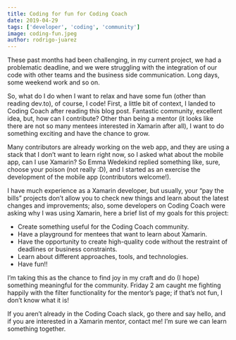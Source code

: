 ```yaml
---
title: Coding for fun for Coding Coach
date: 2019-04-29
tags: ['developer', 'coding', 'community']
image: coding-fun.jpeg
author: rodrigo-juarez
---
```

These past months had been challenging, in my current project, we had a problematic deadline, and we were struggling with the integration of our code with other teams and the business side communication. Long days, some weekend work and so on.

So, what do I do when I want to relax and have some fun (other than reading dev.to), of course, I code!
First, a little bit of context, I landed to Coding Coach after reading this blog post.
Fantastic community, excellent idea, but, how can I contribute? Other than being a mentor (it looks like there are not so many mentees interested in Xamarin after all), I want to do something exciting and have the chance to grow.

Many contributors are already working on the web app, and they are using a stack that I don’t want to learn right now, so I asked what about the mobile app, can I use Xamarin? So Emma Wedekind replied something like, sure, choose your poison (not really :D), and I started as an exercise the development of the mobile app (contributors welcome!).

I have much experience as a Xamarin developer, but usually, your “pay the bills” projects don’t allow you to check new things and learn about the latest changes and improvements; also, some developers on Coding Coach were asking why I was using Xamarin, here a brief list of my goals for this project:

* Create something useful for the Coding Coach community.
* Have a playground for mentees that want to learn about Xamarin.
* Have the opportunity to create high-quality code without the restraint of deadlines or business constraints.
* Learn about different approaches, tools, and technologies.
* Have fun!!

I’m taking this as the chance to find joy in my craft and do (I hope) something meaningful for the community.
Friday 2 am caught me fighting happily with the filter functionality for the mentor’s page; if that’s not fun, I don’t know what it is!

If you aren’t already in the Coding Coach slack, go there and say hello, and if you are interested in a Xamarin mentor, contact me! I’m sure we can learn something together.